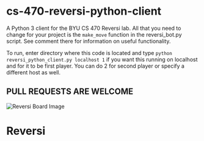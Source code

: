 # cs-470-reversi-python-client

A Python 3 client for the BYU CS 470 Reversi lab. All that you need to change for your project is the `make_move` function in the reversi_bot.py script. See comment there for information on useful functionality. 

To run, enter directory where this code is located and type `python reversi_python_client.py localhost 1` if you want this running on localhost and for it to be first player. You can do 2 for second player or specify a different host as well.

## PULL REQUESTS ARE WELCOME

![Reversi Board Image](https://upload.wikimedia.org/wikipedia/commons/a/ae/Othello_%28Reversi%29_board.jpg)
# Reversi
